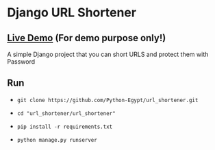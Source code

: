 # Django URL Shortener

## [Live Demo](https://shorten-url-maker.herokuapp.com/) (For demo purpose only!)

A simple Django project that you can short URLS and protect them with Password 

## Run
- ` git clone https://github.com/Python-Egypt/url_shortener.git `

- ` cd "url_shortener/url_shortener" `

- `pip install -r requirements.txt`

- `python manage.py runserver`



